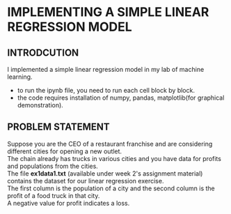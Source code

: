 # IMPLEMENTING A SIMPLE LINEAR REGRESSION MODEL 
## INTRODCUTION
I implemented a simple linear regression model in my lab of machine learning.  
- to run the ipynb file, you need to run each cell block by block.
- the code requires installation of numpy, pandas, matplotlib(for graphical demonstration).

## PROBLEM STATEMENT 
Suppose you are the CEO of a restaurant franchise and are considering different cities for opening a new outlet.  
The chain already has trucks in various cities and you have data for profits and populations from the cities.  
The file **ex1data1.txt** (available under week 2's assignment material) contains the dataset for our linear regression exercise.  
The first column is the population of a city and the second column is the profit of a food truck in that city.  
A negative value for profit indicates a loss.
